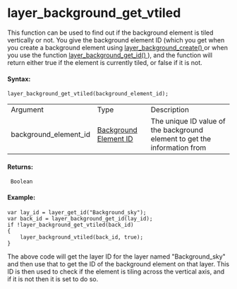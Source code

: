 # layer_background_get_vtiled

This function can be used to find out if the background element is tiled
vertically or not. You give the background element ID (which you get
when you create a background element using [ layer_background_create()
](layer_background_create) or when you use the function [
layer_background_get_id() ](layer_background_get_id) ), and the
function will return either true if the element is currently tiled, or
false if it is not.

#### Syntax:

``` gml
layer_background_get_vtiled(background_element_id);
```

|                       |                                                                                                                                                    |                                                                           |
|-----------------------|----------------------------------------------------------------------------------------------------------------------------------------------------|---------------------------------------------------------------------------|
| Argument              | Type                                                                                                                                               | Description                                                               |
| background_element_id |  [Background Element ID](../../../../../../GameMaker_Language/GML_Reference/Asset_Management/Rooms/Background_Layers/layer_background_get_id)  | The unique ID value of the background element to get the information from |

#### Returns:

``` gml
 Boolean
```

#### Example:

``` gml
var lay_id = layer_get_id("Background_sky");
var back_id = layer_background_get_id(lay_id);
if !layer_background_get_vtiled(back_id)
{
    layer_background_vtiled(back_id, true);
}
```

The above code will get the layer ID for the layer named
"Background_sky" and then use that to get the ID of the background
element on that layer. This ID is then used to check if the element is
tiling across the vertical axis, and if it is not then it is set to do
so.
